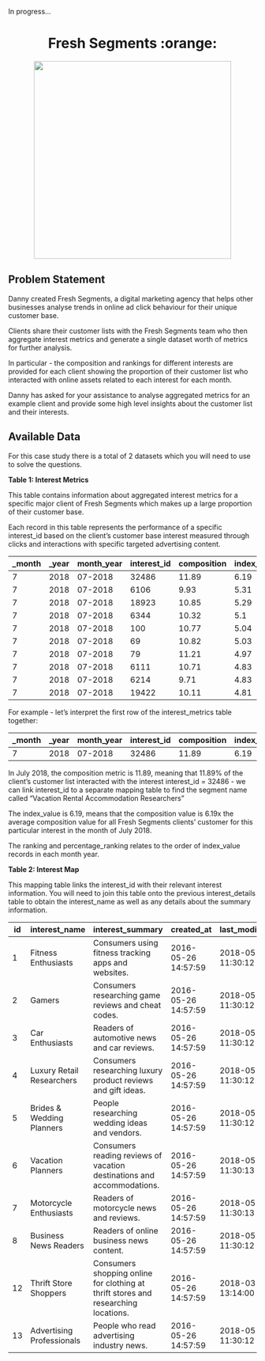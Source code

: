 In progress...


<div align="center">
 <h1>Fresh Segments :orange:</h1>
</div>

<p align="center">
    <img src="https://8weeksqlchallenge.com/images/case-study-designs/8.png" width="400" height="400">
</p>

**Problem Statement**
-------------------

Danny created Fresh Segments, a digital marketing agency that helps other businesses analyse trends in online ad click behaviour for their unique customer base.

Clients share their customer lists with the Fresh Segments team who then aggregate interest metrics and generate a single dataset worth of metrics for further analysis.

In particular - the composition and rankings for different interests are provided for each client showing the proportion of their customer list who interacted with online assets related to each interest for each month.

Danny has asked for your assistance to analyse aggregated metrics for an example client and provide some high level insights about the customer list and their interests.

**Available Data**
------------------

For this case study there is a total of 2 datasets which you will need to use to solve the questions.

**Table 1: Interest Metrics**

This table contains information about aggregated interest metrics for a specific major client of Fresh Segments which makes up a large proportion of their customer base.

Each record in this table represents the performance of a specific interest_id based on the client’s customer base interest measured through clicks and interactions with specific targeted advertising content.

_month|	_year|	month_year|	interest_id|	composition|	index_value|	ranking|	percentile_ranking
|-----|-----|------------|----------|-----------|----------|------------|-------------|
7|	2018|	07-2018|	32486|	11.89|	6.19|	1	|99.86
7	|2018	|07-2018	|6106	|9.93	|5.31	|2	|99.73
7	|2018|	07-2018|	18923|	10.85|	5.29|	3|	99.59
7	|2018	|07-2018	|6344	|10.32	|5.1	|4	|99.45
7	|2018	|07-2018	|100	|10.77|	5.04|	5	|99.31
7	|2018	|07-2018	|69	|10.82	|5.03|	6	|99.18
7	|2018|	07-2018|	79|	11.21|	4.97|	7|	99.04
7	|2018	|07-2018	|6111	|10.71	|4.83	|8	|98.9
7	|2018	|07-2018	|6214	|9.71|	4.83|	8|	98.9
7	|2018	|07-2018	|19422	|10.11	|4.81	|10	|98.63

For example - let’s interpret the first row of the interest_metrics table together:

_month|	_year|	month_year|	interest_id|	composition|	index_value|	ranking|	percentile_ranking
|-----|-----|------------|----------|-----------|----------|------------|-------------|
7|	2018|	07-2018|	32486|	11.89|	6.19|	1	|99.86

In July 2018, the composition metric is 11.89, meaning that 11.89% of the client’s customer list interacted with the interest interest_id = 32486 - we can link interest_id to a separate mapping table to find the segment name called “Vacation Rental Accommodation Researchers”

The index_value is 6.19, means that the composition value is 6.19x the average composition value for all Fresh Segments clients’ customer for this particular interest in the month of July 2018.

The ranking and percentage_ranking relates to the order of index_value records in each month year.

**Table 2: Interest Map**

This mapping table links the interest_id with their relevant interest information. You will need to join this table onto the previous interest_details table to obtain the interest_name as well as any details about the summary information.

id|	interest_name|	interest_summary|	created_at|	last_modified|
---|-------------|-----------------|----------|---------------|
1	|Fitness Enthusiasts	|Consumers using fitness tracking apps and websites.|	2016-05-26 14:57:59	|2018-05-23 11:30:12
2	|Gamers|	Consumers researching game reviews and cheat codes.|	2016-05-26 14:57:59	|2018-05-23 11:30:12
3	|Car Enthusiasts|	Readers of automotive news and car reviews.|	2016-05-26 14:57:59|	2018-05-23 11:30:12
4	|Luxury Retail Researchers	|Consumers researching luxury product reviews and gift ideas.|	2016-05-26 14:57:59|	2018-05-23 11:30:12
5	|Brides & Wedding Planners|	People researching wedding ideas and vendors.|	2016-05-26 14:57:59	|2018-05-23 11:30:12
6	|Vacation Planners	|Consumers reading reviews of vacation destinations and accommodations.|	2016-05-26 14:57:59|	2018-05-23 11:30:13
7	|Motorcycle Enthusiasts|	Readers of motorcycle news and reviews.|	2016-05-26 14:57:59	|2018-05-23 11:30:13
8	|Business News Readers	|Readers of online business news content.|	2016-05-26 14:57:59	|2018-05-23 11:30:12
12|	Thrift Store Shoppers	|Consumers shopping online for clothing at thrift stores and researching locations.|	2016-05-26 14:57:59|	2018-03-16 13:14:00
13|	Advertising Professionals|	People who read advertising industry news.|	2016-05-26 14:57:59	|2018-05-23 11:30:12
